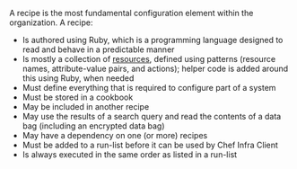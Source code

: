 A recipe is the most fundamental configuration element within the
organization. A recipe:

- Is authored using Ruby, which is a programming language designed to read and behave in a predictable manner
- Is mostly a collection of [resources](/resources/), defined using patterns (resource names, attribute-value pairs, and actions); helper code is added around this using Ruby, when needed
- Must define everything that is required to configure part of a system
- Must be stored in a cookbook
- May be included in another recipe
- May use the results of a search query and read the contents of a data bag (including an encrypted data bag)
- May have a dependency on one (or more) recipes
- Must be added to a run-list before it can be used by Chef Infra Client
- Is always executed in the same order as listed in a run-list
